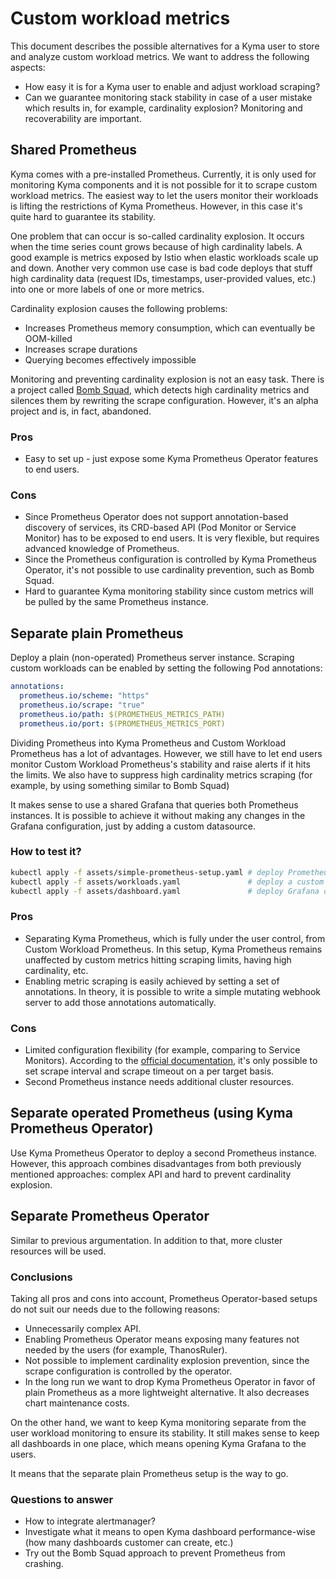 # Custom workload metrics

This document describes the possible alternatives for a Kyma user to store and analyze custom workload metrics. We want to address the following aspects:

* How easy it is for a Kyma user to enable and adjust workload scraping?
* Can we guarantee monitoring stack stability in case of a user mistake which results in, for example, cardinality explosion? Monitoring and recoverability are important.

## Shared Prometheus

Kyma comes with a pre-installed Prometheus. Currently, it is only used for monitoring Kyma components and it is not possible for it to scrape custom workload metrics. 
The easiest way to let the users monitor their workloads is lifting the restrictions of Kyma Prometheus. However, in this case it's quite hard to guarantee its stability.

One problem that can occur is so-called cardinality explosion. It occurs when the time series count grows because of high cardinality labels. A good example is metrics exposed by Istio when elastic workloads scale up and down. Another very common use case is bad code deploys that stuff high cardinality data (request IDs, timestamps, user-provided values, etc.) into one or more labels of one or more metrics.

Cardinality explosion causes the following problems:

* Increases Prometheus memory consumption, which can eventually be OOM-killed
* Increases scrape durations
* Querying becomes effectively impossible

Monitoring and preventing cardinality explosion is not an easy task. There is a project called [Bomb Squad](https://github.com/open-fresh/bomb-squad), which detects high cardinality metrics and silences them by rewriting the scrape configuration.
However, it's an alpha project and is, in fact, abandoned. 

### Pros

* Easy to set up - just expose some Kyma Prometheus Operator features to end users.

### Cons

* Since Prometheus Operator does not support annotation-based discovery of services, its CRD-based API (Pod Monitor or Service Monitor) has to be exposed to end users. It is very flexible, but requires advanced knowledge of Prometheus.
* Since the Prometheus configuration is controlled by Kyma Prometheus Operator, it's not possible to use cardinality prevention, such as Bomb Squad.
* Hard to guarantee Kyma monitoring stability since custom metrics will be pulled by the same Prometheus instance.

## Separate plain Prometheus

Deploy a plain (non-operated) Prometheus server instance. Scraping custom workloads can be enabled by setting the following Pod annotations: 
```yaml
annotations:
  prometheus.io/scheme: "https"
  prometheus.io/scrape: "true"
  prometheus.io/path: $(PROMETHEUS_METRICS_PATH)
  prometheus.io/port: $(PROMETHEUS_METRICS_PORT)
```

Dividing Prometheus into Kyma Prometheus and Custom Workload Prometheus has a lot of advantages. However, we still have to let end users monitor Custom Workload Prometheus's stability and raise alerts if it hits the limits. We also have to suppress high cardinality metrics scraping (for example, by using something similar to Bomb Squad)

It makes sense to use a shared Grafana that queries both Prometheus instances. It is possible to achieve it without making any changes in the Grafana configuration, just by adding a custom datasource.

### How to test it?

```bash
kubectl apply -f assets/simple-prometheus-setup.yaml # deploy Prometheus server and make it a Kyma Grafana datasource
kubectl apply -f assets/workloads.yaml               # deploy a custom workload that exposes metrics
kubectl apply -f assets/dashboard.yaml               # deploy Grafana dashboard
```

### Pros

* Separating Kyma Prometheus, which is fully under the user control, from Custom Workload Prometheus. In this setup, Kyma Prometheus remains unaffected by custom metrics hitting scraping limits, having high cardinality, etc.
* Enabling metric scraping is easily achieved by setting a set of annotations. In theory, it is possible to write a simple mutating webhook server to add those annotations automatically.

### Cons

* Limited configuration flexibility (for example, comparing to Service Monitors). According to the [official documentation](https://prometheus.io/docs/prometheus/latest/configuration/configuration/#relabel_config), it's only possible to set scrape interval and scrape timeout on a per target basis.
* Second Prometheus instance needs additional cluster resources.

## Separate operated Prometheus (using Kyma Prometheus Operator)

Use Kyma Prometheus Operator to deploy a second Prometheus instance. However, this approach combines disadvantages from both previously mentioned approaches: complex API and hard to prevent cardinality explosion.

## Separate Prometheus Operator

Similar to previous argumentation. In addition to that, more cluster resources will be used.

### Conclusions 

Taking all pros and cons into account, Prometheus Operator-based setups do not suit our needs due to the following reasons:

* Unnecessarily complex API.
* Enabling Prometheus Operator means exposing many features not needed by the users (for example, ThanosRuler).
* Not possible to implement cardinality explosion prevention, since the scrape configuration is controlled by the operator.
* In the long run we want to drop Kyma Prometheus Operator in favor of plain Prometheus as a more lightweight alternative. It also decreases chart maintenance costs.

On the other hand, we want to keep Kyma monitoring separate from the user workload monitoring to ensure its stability.
It still makes sense to keep all dashboards in one place, which means opening Kyma Grafana to the users.

It means that the separate plain Prometheus setup is the way to go.

### Questions to answer

* How to integrate alertmanager?
* Investigate what it means to open Kyma dashboard performance-wise (how many dashboards customer can create, etc.)
* Try out the Bomb Squad approach to prevent Prometheus from crashing.

